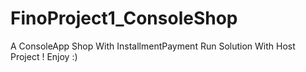 # FinoProject1_ConsoleShop
 A ConsoleApp Shop With InstallmentPayment
Run Solution With Host Project !
Enjoy :)
